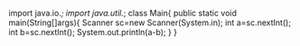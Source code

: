import java.io.*;
import java.util.*;
class Main{
  public static void main(String[]args){
    Scanner sc=new Scanner(System.in);
    int a=sc.nextInt();
    int b=sc.nextInt();
    System.out.println(a-b);
  }
}
